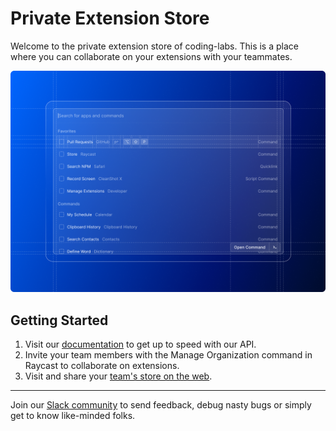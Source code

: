 # Private Extension Store

Welcome to the private extension store of coding-labs. This is a place where you can collaborate on your extensions with your teammates.

![Extension Store](https://raw.githubusercontent.com/raycast/extensions/main/images/header.png)

## Getting Started

1. Visit our [documentation](https://developers.raycast.com) to get up to speed with our API.
2. Invite your team members with the Manage Organization command in Raycast to collaborate on extensions.
3. Visit and share your [team's store on the web](https://raycast.com/coding-labs).

---

Join our [Slack community](https://raycast.com/community) to send feedback, debug nasty bugs or simply get to know like-minded folks.
